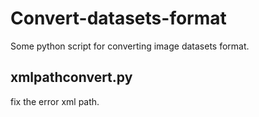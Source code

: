 # Convert-datasets-format
Some python script for converting image datasets format. 

## xmlpathconvert.py
fix the error xml path. 
